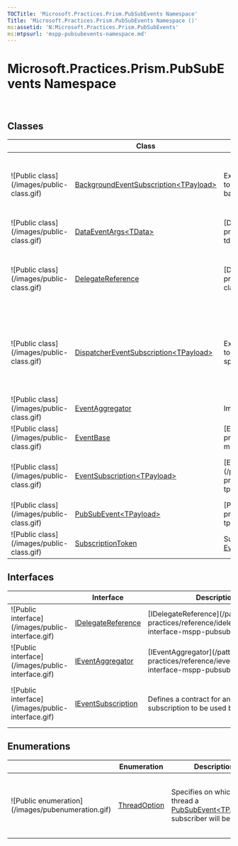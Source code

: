 ```yaml
---
TOCTitle: 'Microsoft.Practices.Prism.PubSubEvents Namespace'
Title: 'Microsoft.Practices.Prism.PubSubEvents Namespace ()'
ms:assetid: 'N:Microsoft.Practices.Prism.PubSubEvents'
ms:mtpsurl: 'mspp-pubsubevents-namespace.md'
---
```



# Microsoft.Practices.Prism.PubSubEvents Namespace

 
## Classes

<span id="classToggle"></span>
<table>

<thead>
<tr class="header">
<th> </th>
<th>Class</th>
<th>Description</th>
</tr>
</thead>
<tbody>
<tr class="odd">
<td>![Public class](/images/public-class.gif)</td>

<td><a href="/patterns-practices/reference/backgroundeventsubscription-tpayload-class-mspp-pubsubevents">BackgroundEventSubscription&lt;TPayload&gt;</a></td>
<td><div class="summary">
Extends <a href="/patterns-practices/reference/eventsubscription-tpayload-class-mspp-pubsubevents">EventSubscription&lt;TPayload&gt;</a> to invoke the <a href="/patterns-practices/reference/eventsubscription-tpayload-action-property-mspp-pubsubevents">Action</a> delegate in a background thread.

<td>[BackgroundEventSubscription&lt;TPayload&gt;](/patterns-practices/reference/backgroundeventsubscription-tpayload-class-mspp-pubsubevents)</td>
<td><div class="summary">
Extends [EventSubscription&lt;TPayload&gt;](/patterns-practices/reference/eventsubscription-tpayload-class-mspp-pubsubevents) to invoke the [Action](/patterns-practices/reference/eventsubscription-tpayload-action-property-mspp-pubsubevents) delegate in a background thread.

</div></td>
</tr>
<tr class="even">
<td>![Public class](/images/public-class.gif)</td>

<td><a href="/patterns-practices/reference/dataeventargs-tdata-class-mspp-pubsubevents">DataEventArgs&lt;TData&gt;</a></td>

<td>[DataEventArgs&lt;TData&gt;](/patterns-practices/reference/dataeventargs-tdata-class-mspp-pubsubevents)</td>

<td><div class="summary">
Generic arguments class to pass to event handlers that need to receive data.
</div></td>
</tr>
<tr class="odd">
<td>![Public class](/images/public-class.gif)</td>

<td><a href="/patterns-practices/reference/delegatereference-class-mspp-pubsubevents">DelegateReference</a></td>

<td>[DelegateReference](/patterns-practices/reference/delegatereference-class-mspp-pubsubevents)</td>

<td><div class="summary">
Represents a reference to a [Delegate](/patterns-practices/reference/http://msdn.microsoft.com/en-us/library/y22acf51) that may contain a [WeakReference](/patterns-practices/reference/http://msdn.microsoft.com/en-us/library/hbh8w2zd) to the target. This class is used internally by the Prism Library.
</div></td>
</tr>
<tr class="even">
<td>![Public class](/images/public-class.gif)</td>

<td><a href="/patterns-practices/reference/dispatchereventsubscription-tpayload-class-mspp-pubsubevents">DispatcherEventSubscription&lt;TPayload&gt;</a></td>
<td><div class="summary">
Extends <a href="/patterns-practices/reference/eventsubscription-tpayload-class-mspp-pubsubevents">EventSubscription&lt;TPayload&gt;</a> to invoke the <a href="/patterns-practices/reference/eventsubscription-tpayload-action-property-mspp-pubsubevents">Action</a> delegate in a specific <a href="http://msdn.microsoft.com/en-us/library/wx31754f">SynchronizationContext</a>.

<td>[DispatcherEventSubscription&lt;TPayload&gt;](/patterns-practices/reference/dispatchereventsubscription-tpayload-class-mspp-pubsubevents)</td>
<td><div class="summary">
Extends [EventSubscription&lt;TPayload&gt;](/patterns-practices/reference/eventsubscription-tpayload-class-mspp-pubsubevents) to invoke the [Action](/patterns-practices/reference/eventsubscription-tpayload-action-property-mspp-pubsubevents) delegate in a specific [SynchronizationContext](/patterns-practices/reference/http://msdn.microsoft.com/en-us/library/wx31754f).

</div></td>
</tr>
<tr class="odd">
<td>![Public class](/images/public-class.gif)</td>

<td><a href="/patterns-practices/reference/eventaggregator-class-mspp-pubsubevents">EventAggregator</a></td>
<td><div class="summary">
Implements <a href="/patterns-practices/reference/ieventaggregator-interface-mspp-pubsubevents">IEventAggregator</a>.

<td>[EventAggregator](/patterns-practices/reference/eventaggregator-class-mspp-pubsubevents)</td>
<td><div class="summary">
Implements [IEventAggregator](/patterns-practices/reference/ieventaggregator-interface-mspp-pubsubevents).

</div></td>
</tr>
<tr class="even">
<td>![Public class](/images/public-class.gif)</td>

<td><a href="/patterns-practices/reference/eventbase-class-mspp-pubsubevents">EventBase</a></td>

<td>[EventBase](/patterns-practices/reference/eventbase-class-mspp-pubsubevents)</td>

<td><div class="summary">
Defines a base class to publish and subscribe to events.
</div></td>
</tr>
<tr class="odd">
<td>![Public class](/images/public-class.gif)</td>

<td><a href="/patterns-practices/reference/eventsubscription-tpayload-class-mspp-pubsubevents">EventSubscription&lt;TPayload&gt;</a></td>

<td>[EventSubscription&lt;TPayload&gt;](/patterns-practices/reference/eventsubscription-tpayload-class-mspp-pubsubevents)</td>

<td><div class="summary">
Provides a way to retrieve a [Delegate](/patterns-practices/reference/http://msdn.microsoft.com/en-us/library/y22acf51) to execute an action depending on the value of a second filter predicate that returns true if the action should execute.
</div></td>
</tr>
<tr class="even">
<td>![Public class](/images/public-class.gif)</td>

<td><a href="/patterns-practices/reference/pubsubevent-tpayload-class-mspp-pubsubevents">PubSubEvent&lt;TPayload&gt;</a></td>

<td>[PubSubEvent&lt;TPayload&gt;](/patterns-practices/reference/pubsubevent-tpayload-class-mspp-pubsubevents)</td>

<td><div class="summary">
Defines a class that manages publication and subscription to events.
</div></td>
</tr>
<tr class="odd">
<td>![Public class](/images/public-class.gif)</td>

<td><a href="/patterns-practices/reference/subscriptiontoken-class-mspp-pubsubevents">SubscriptionToken</a></td>
<td><div class="summary">
Subscription token returned from <a href="/patterns-practices/reference/eventbase-class-mspp-pubsubevents">EventBase</a> on subscribe.

<td>[SubscriptionToken](/patterns-practices/reference/subscriptiontoken-class-mspp-pubsubevents)</td>
<td><div class="summary">
Subscription token returned from [EventBase](/patterns-practices/reference/eventbase-class-mspp-pubsubevents) on subscribe.

</div></td>
</tr>
</tbody>
</table>

## Interfaces

<span id="interfaceToggle"></span>
<table>

<thead>
<tr class="header">
<th> </th>
<th>Interface</th>
<th>Description</th>
</tr>
</thead>
<tbody>
<tr class="odd">
<td>![Public interface](/images/public-interface.gif)</td>

<td><a href="/patterns-practices/reference/idelegatereference-interface-mspp-pubsubevents">IDelegateReference</a></td>

<td>[IDelegateReference](/patterns-practices/reference/idelegatereference-interface-mspp-pubsubevents)</td>

<td><div class="summary">
Represents a reference to a [Delegate](/patterns-practices/reference/http://msdn.microsoft.com/en-us/library/y22acf51).
</div></td>
</tr>
<tr class="even">
<td>![Public interface](/images/public-interface.gif)</td>

<td><a href="/patterns-practices/reference/ieventaggregator-interface-mspp-pubsubevents">IEventAggregator</a></td>

<td>[IEventAggregator](/patterns-practices/reference/ieventaggregator-interface-mspp-pubsubevents)</td>

<td><div class="summary">
Defines an interface to get instances of an event type.
</div></td>
</tr>
<tr class="odd">
<td>![Public interface](/images/public-interface.gif)</td>

<td><a href="/patterns-practices/reference/ieventsubscription-interface-mspp-pubsubevents">IEventSubscription</a></td>
<td><div class="summary">
Defines a contract for an event subscription to be used by <a href="/patterns-practices/reference/eventbase-class-mspp-pubsubevents">EventBase</a>.

<td>[IEventSubscription](/patterns-practices/reference/ieventsubscription-interface-mspp-pubsubevents)</td>
<td><div class="summary">
Defines a contract for an event subscription to be used by [EventBase](/patterns-practices/reference/eventbase-class-mspp-pubsubevents).

</div></td>
</tr>
</tbody>
</table>

## Enumerations

<span id="enumerationToggle"></span>
<table>

<thead>
<tr class="header">
<th> </th>
<th>Enumeration</th>
<th>Description</th>
</tr>
</thead>
<tbody>
<tr class="odd">
<td>![Public enumeration](/images/pubenumeration.gif)</td>

<td><a href="/patterns-practices/reference/threadoption-enumeration-mspp-pubsubevents">ThreadOption</a></td>
<td><div class="summary">
Specifies on which thread a <a href="/patterns-practices/reference/pubsubevent-tpayload-class-mspp-pubsubevents">PubSubEvent&lt;TPayload&gt;</a> subscriber will be called.

<td>[ThreadOption](/patterns-practices/reference/threadoption-enumeration-mspp-pubsubevents)</td>
<td><div class="summary">
Specifies on which thread a [PubSubEvent&lt;TPayload&gt;](/patterns-practices/reference/pubsubevent-tpayload-class-mspp-pubsubevents) subscriber will be called.

</div></td>
</tr>
</tbody>
</table>
